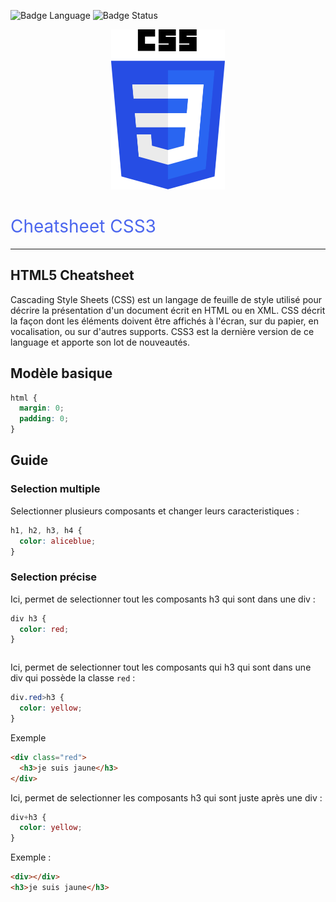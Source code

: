![Badge Language](https://img.shields.io/badge/Language-CSS-blue) ![Badge Status](https://img.shields.io/badge/Status-En%20Cours-yellow)
<p align="center" style="text-align: center;">
<img src="./CSS3_Logo.svg" alt="CSS3 Logo" height="256" />
</p>
<h1 class="text-blue" style="color: #4b66ee; font-weight: 400">Cheatsheet CSS3</h1>
<hr>

## HTML5 Cheatsheet

Cascading Style Sheets (CSS) est un langage de feuille de style utilisé pour décrire la présentation d'un document écrit en HTML ou en XML. CSS décrit la façon dont les éléments doivent être affichés à l'écran, sur du papier, en vocalisation, ou sur d'autres supports.
CSS3 est la dernière version de ce language et apporte son lot de nouveautés.

## Modèle basique

```CSS
html {
  margin: 0;
  padding: 0;
}
```

## Guide

### Selection multiple

Selectionner plusieurs composants et changer leurs caracteristiques :
```CSS
h1, h2, h3, h4 {
  color: aliceblue;
}
```

### Selection précise

Ici, permet de selectionner tout les composants h3 qui sont dans une div :
```CSS
div h3 {
  color: red;
}
```

```HTML

```

Ici, permet de selectionner tout les composants qui h3 qui sont dans une div qui possède la classe ``red`` :
```CSS
div.red>h3 {
  color: yellow;
}
```
Exemple
```HTML
<div class="red">
  <h3>je suis jaune</h3>
</div>
```

Ici, permet de selectionner les composants h3 qui sont juste après une div :
```CSS
div+h3 {
  color: yellow;
}
```
Exemple :
```HTML
<div></div>
<h3>je suis jaune</h3>
```
